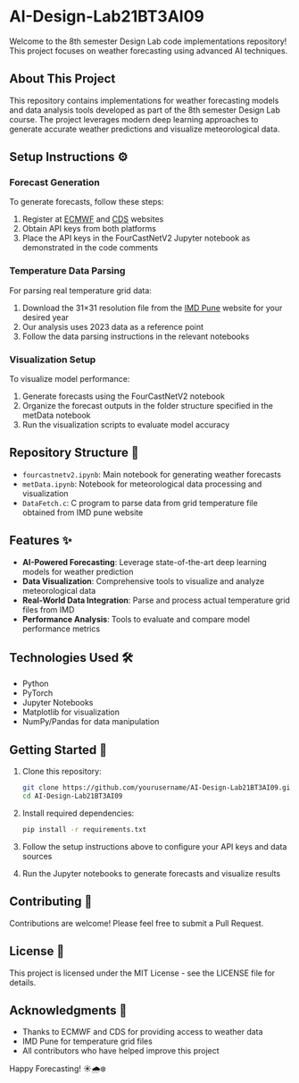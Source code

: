 # AI-Design-Lab21BT3AI09 

Welcome to the 8th semester Design Lab code implementations repository! This project focuses on weather forecasting using advanced AI techniques.

## About This Project

This repository contains implementations for weather forecasting models and data analysis tools developed as part of the 8th semester Design Lab course. The project leverages modern deep learning approaches to generate accurate weather predictions and visualize meteorological data.

## Setup Instructions ⚙️

### Forecast Generation

To generate forecasts, follow these steps:

1. Register at [ECMWF](https://www.ecmwf.int/) and [CDS](https://cds.climate.copernicus.eu/) websites
2. Obtain API keys from both platforms
3. Place the API keys in the FourCastNetV2 Jupyter notebook as demonstrated in the code comments

### Temperature Data Parsing

For parsing real temperature grid data:

1. Download the 31×31 resolution file from the [IMD Pune](https://www.imdpune.gov.in/) website for your desired year
2. Our analysis uses 2023 data as a reference point
3. Follow the data parsing instructions in the relevant notebooks

### Visualization Setup

To visualize model performance:

1. Generate forecasts using the FourCastNetV2 notebook
2. Organize the forecast outputs in the folder structure specified in the metData notebook
3. Run the visualization scripts to evaluate model accuracy

## Repository Structure 📁

- `fourcastnetv2.ipynb`: Main notebook for generating weather forecasts
- `metData.ipynb`: Notebook for meteorological data processing and visualization
- `DataFetch.c`: C program to parse data from grid temperature file obtained from IMD pune website

## Features ✨

- **AI-Powered Forecasting**: Leverage state-of-the-art deep learning models for weather prediction
- **Data Visualization**: Comprehensive tools to visualize and analyze meteorological data
- **Real-World Data Integration**: Parse and process actual temperature grid files from IMD
- **Performance Analysis**: Tools to evaluate and compare model performance metrics

## Technologies Used 🛠️

- Python
- PyTorch
- Jupyter Notebooks
- Matplotlib for visualization
- NumPy/Pandas for data manipulation

## Getting Started 🚀

1. Clone this repository:
   ```bash
   git clone https://github.com/yourusername/AI-Design-Lab21BT3AI09.git
   cd AI-Design-Lab21BT3AI09
   ```

2. Install required dependencies:
   ```bash
   pip install -r requirements.txt
   ```

3. Follow the setup instructions above to configure your API keys and data sources

4. Run the Jupyter notebooks to generate forecasts and visualize results

## Contributing 🤝

Contributions are welcome! Please feel free to submit a Pull Request.

## License 📄

This project is licensed under the MIT License - see the LICENSE file for details.

## Acknowledgments 🙏

- Thanks to ECMWF and CDS for providing access to weather data
- IMD Pune for temperature grid files
- All contributors who have helped improve this project

Happy Forecasting! ☀️🌧️❄️
